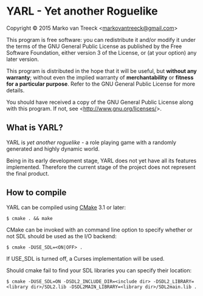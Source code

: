 ﻿# YARL - Yet another Roguelike
Copyright &copy; 2015 Marko van Treeck
&lt;<markovantreeck@gmail.com>&gt;

This program is free software: you can redistribute it and/or modify it
under the terms of the GNU General Public License as published by the
Free Software Foundation, either version 3 of the License, or (at your
option) any later version.

This program is distributed in the hope that it will be useful, but
**without any warranty**; without even the implied warranty of
**merchantability** or **fitness for a particular purpose**. Refer to
the GNU General Public License for more details.

You should have received a copy of the GNU General Public License along
with this program. If not, see &lt;<http://www.gnu.org/licenses/>&gt;.


## What is YARL?

YARL is *yet another roguelike* - a role playing game with a randomly
generated and highly dynamic world.

Being in its early development stage, YARL does not yet have all its
features implemented. Therefore the current stage of the project does
not represent the final product.


## How to compile

YARL can be compiled using [CMake](http://www.cmake.org/) 3.1 or later:

`$ cmake . && make`

CMake can be invoked with an command line option to specify whether or
not SDL should be used as the I/O backend:

`$ cmake -DUSE_SDL=<ON|OFF> .`

If USE_SDL is turned off, a Curses implementation will be used.

Should cmake fail to find your SDL libraries you can specify their
location:

`$ cmake -DUSE_SDL=ON -DSDL2_INCLUDE_DIR=<include dir>
-DSDL2_LIBRARY=<library dir>/SDL2.lib -DSDL2MAIN_LIBRARY=<library
dir>/SDL2main.lib .`
